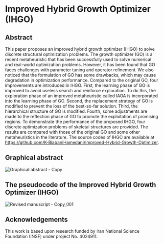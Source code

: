 # Improved Hybrid Growth Optimizer (IHGO)



## Abstract
This paper proposes an improved hybrid growth optimizer (IHGO) to solve discrete structural optimization problems. The growth optimizer (GO) is a recent metaheuristic that has been successfully used to solve numerical and real-world optimization problems. However, it has been found that GO faces challenges with parameter tuning and operator refinement. We also noticed that the formulation of GO has some drawbacks, which may cause degradation in optimization performance. Compared to the original GO, four improvements are introduced in IHGO. First, the learning phase of GO is improved to avoid useless search and reinforce exploration. To do this, the exploration phase of an improved metaheuristic called IAOA is incorporated into the learning phase of GO. Second, the replacement strategy of GO is modified to prevent the loss of the best-so-far solution. Third, the hierarchical structure of GO is modified. Fourth, some adjustments are made to the reflection phase of GO to promote the exploitation of promising regions. To demonstrate the performance of the proposed IHGO, four discrete optimization problems of skeletal structures are provided. The results are compared with those of the original GO and some other metaheuristics in the literature. The source codes of IHGO are available at https://github.com/K-BiabaniHamedani/Improved-Hybrid-Growth-Optimizer.



## Graphical abstract
![Graphical abstract - Copy](https://github.com/K-BiabaniHamedani/Improved-Hybrid-Growth-Optimizer/assets/174060155/f0de2c14-09b6-428e-b3b1-715c38c264dc)



## The pseudocode of the Improved Hybrid Growth Optimizer (IHGO)
![Revised manuscript - Copy_001](https://github.com/K-BiabaniHamedani/Improved-Hybrid-Growth-Optimizer/assets/174060155/cb9831fb-cc4d-446c-8487-b7c6dbf243c2)



## Acknowledgements
This work is based upon research funded by Iran National Science Foundation (INSF) under project No. 4024911. 
